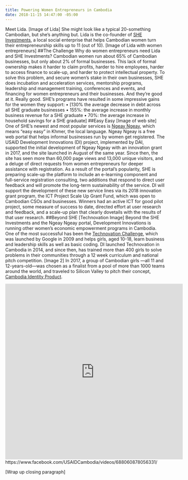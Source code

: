 ```yaml
---
title: Powering Women Entrepreneurs in Cambodia
date: 2018-11-15 14:47:00 -05:00
---
```




Meet Lida.
[Image of Lida]
She might look like a typical 20-something Cambodian, but she’s anything but. Lida is the co-founder of [SHE Investments](https://www.sheinvestments.com/), a local social enterprise that helps Cambodian women turn their entrepreneurship skills up to 11 (out of 10).
[Image of Lida with women entrepreneurs]
##The Challenge
Why do women entrepreneurs need Lida and SHE Investments? Cambodian women run about 65% of Cambodian businesses, but only about 2% of formal businesses. This lack of formal ownership makes it harder to claim profits, harder to hire employees, harder to access finance to scale-up, and harder to protect intellectual property. To solve this problem, and secure women’s stake in their own businesses, SHE does incubation and acceleration services, mentorship programs, leadership and management training, conferences and events, and financing for women entrepreneurs and their businesses. 
And they’re good at it. Really good. SHE’s programs have resulted in some impressive gains for the women they support: 
•	[130% the average decrease in debt across all SHE graduate businesses
•	155%: the average increase in monthly business revenue for a SHE graduate
•	70%: the average increase in household savings for a SHE graduate]
##Easy Easy
[Image of web site]
One of SHE’s newest and most popular services is [Ngeay Ngeay](http://ngeayngeay.co/), which means “easy easy” in Khmer, the local language. Ngeay Ngeay is a free web portal that helps informal businesses run by women get registered. The USAID Development Innovations (DI) project, implemented by DAI, supported the initial development of Ngeay Ngeay with an innovation grant in 2017, and the site launched in August of the same year. Since then, the site has seen more than 60,000 page views and 13,000 unique visitors, and a deluge of direct requests from women entrepreneurs for deeper assistance with registration. 
As a result of the portal’s popularity, SHE is preparing scale-up the platform to include an e-learning component and full-service registration consulting, two additions that respond to direct user feedback and will promote the long-term sustainability of the service. DI will support the development of these new service lines via its 2018 innovation grant program, the ICT Project Scale Up Grant Fund, which was open to Cambodian CSOs and businesses. Winners had an active ICT for good pilot project, some measure of success to date, directed effort at user research and feedback, and a scale-up plan that clearly dovetails with the results of that user research. 
##Beyond SHE
[Technovation Image]
Beyond the SHE Investments and the Ngeay Ngeay portal, Development Innovations is running other women’s economic empowerment programs in Cambodia. One of the most successful has been the [Technovation Challenge](https://technovationchallenge.org/), which was launched by Google in 2009 and helps girls, aged 10-18, learn business and leadership skills as well as basic coding. DI launched Technovation in Cambodia in 2014, and since then, has trained more than 400 girls to solve problems in their communities through a 12 week curriculum and national pitch competition. 
[Image 2]
In 2017, a group of Cambodian girls —all 11 and 12-years-old—was chosen as a finalist from a pool of more than 1000 teams around the world, and traveled to Silicon Valley to pitch their concept, [Cambodia Identity Product](http://geeksincambodia.com/cambodia-identity-product-the-cambodian-team-that-made-it-to-the-technovation-world-pitch-in-silicon-valley/).
<iframe src="https://www.facebook.com/plugins/video.php?href=https%3A%2F%2Fwww.facebook.com%2FUSAIDCambodia%2Fvideos%2F688060878056331%2F&show_text=1&width=560" width="560" height="555" style="border:none;overflow:hidden" scrolling="no" frameborder="0" allowTransparency="true" allow="encrypted-media" allowFullScreen="true"></iframe> 
https://www.facebook.com/USAIDCambodia/videos/688060878056331/ 

[Wrap up closing paragraph] 
